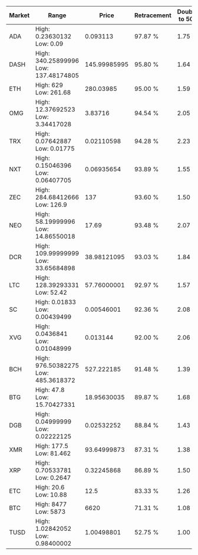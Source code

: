 | Market | Range | Price| Retracement | Doubles to 50% |
| --- | --- | --- | --- | --- |
| ADA | High: 0.23630132<br />Low: 0.09 | 0.093113 | 97.87 % | 1.75 |
| DASH | High: 340.25899996<br />Low: 137.48174805 | 145.99985995 | 95.80 % | 1.64 |
| ETH | High: 629<br />Low: 261.68 | 280.03985 | 95.00 % | 1.59 |
| OMG | High: 12.37692523<br />Low: 3.34417028 | 3.83716 | 94.54 % | 2.05 |
| TRX | High: 0.07642887<br />Low: 0.01775 | 0.02110598 | 94.28 % | 2.23 |
| NXT | High: 0.15046396<br />Low: 0.06407705 | 0.06935654 | 93.89 % | 1.55 |
| ZEC | High: 284.68412666<br />Low: 126.9 | 137 | 93.60 % | 1.50 |
| NEO | High: 58.19999996<br />Low: 14.86550018 | 17.69 | 93.48 % | 2.07 |
| DCR | High: 109.99999999<br />Low: 33.65684898 | 38.98121095 | 93.03 % | 1.84 |
| LTC | High: 128.39293331<br />Low: 52.42 | 57.76000001 | 92.97 % | 1.57 |
| SC | High: 0.01833<br />Low: 0.00439499 | 0.00546001 | 92.36 % | 2.08 |
| XVG | High: 0.0436841<br />Low: 0.01048999 | 0.013144 | 92.00 % | 2.06 |
| BCH | High: 976.50382275<br />Low: 485.3618372 | 527.222185 | 91.48 % | 1.39 |
| BTG | High: 47.8<br />Low: 15.70427331 | 18.95630035 | 89.87 % | 1.68 |
| DGB | High: 0.04999999<br />Low: 0.02222125 | 0.02532252 | 88.84 % | 1.43 |
| XMR | High: 177.5<br />Low: 81.462 | 93.64999873 | 87.31 % | 1.38 |
| XRP | High: 0.70533781<br />Low: 0.2647 | 0.32245868 | 86.89 % | 1.50 |
| ETC | High: 20.6<br />Low: 10.88 | 12.5 | 83.33 % | 1.26 |
| BTC | High: 8477<br />Low: 5873 | 6620 | 71.31 % | 1.08 |
| TUSD | High: 1.02842052<br />Low: 0.98400002 | 1.00498801 | 52.75 % | 1.00 |
